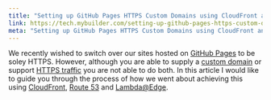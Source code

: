 ```yaml
---
title: "Setting up GitHub Pages HTTPS Custom Domains using CloudFront and Lambda@Edge"
link: https://tech.mybuilder.com/setting-up-github-pages-https-custom-domains-using-cloudfront-and-lambda-edge/
meta: "Setting up GitHub Pages HTTPS Custom Domains using CloudFront and Lambda@Edge"
---
```


We recently wished to switch over our sites hosted on [GitHub Pages](https://pages.github.com/) to be soley HTTPS.
However, although you are able to supply a [custom domain](https://help.github.com/articles/using-a-custom-domain-with-github-pages/) or support [HTTPS traffic](https://github.com/blog/2186-https-for-github-pages) you are not able to do both.
In this article I would like to guide you through the process of how we went about achieving this using [CloudFront](https://aws.amazon.com/cloudfront/), [Route 53](https://aws.amazon.com/route53/) and [Lambda@Edge](https://aws.amazon.com/lambda/edge/).
<!--more-->